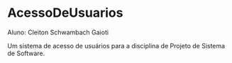 # AcessoDeUsuarios

Aluno: Cleiton Schwambach Gaioti

Um sistema de acesso de usuários para a disciplina de Projeto de Sistema de Software.
